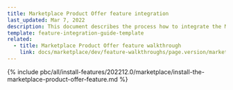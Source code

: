 ```yaml
---
title: Marketplace Product Offer feature integration
last_updated: Mar 7, 2022
description: This document describes the process how to integrate the Marketplace Product Offer feature into a Spryker project.
template: feature-integration-guide-template
related:
  - title: Marketplace Product Offer feature walkthrough
    link: docs/marketplace/dev/feature-walkthroughs/page.version/marketplace-product-offer-feature-walkthrough/marketplace-product-offer-feature-walkthrough.html
---
```


{% include pbc/all/install-features/202212.0/marketplace/install-the-marketplace-product-offer-feature.md %} <!-- To edit, see /_includes/pbc/all/install-features/202212.0/marketplace/install-the-marketplace-product-offer-feature.md -->
